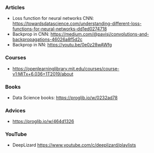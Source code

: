### Articles
- Loss function for neural networks CNN: https://towardsdatascience.com/understanding-different-loss-functions-for-neural-networks-dd1ed0274718
- Backprop in CNN: https://medium.com/@pavisj/convolutions-and-backpropagations-46026a8f5d2c
- Backprop in NN: https://youtu.be/0e0z28wAWfg

### Courses
- https://openlearninglibrary.mit.edu/courses/course-v1:MITx+6.036+1T2019/about

### Books
- Data Science books: https://proglib.io/w/0232ad78

### Advices
- https://proglib.io/w/464d1326

### YouTube
- DeepLizard https://www.youtube.com/c/deeplizard/playlists